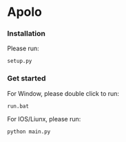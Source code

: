 # Apolo


### Installation
Please run:
```
setup.py
```
### Get started
For Window, please double click to run:
```
run.bat
```

For IOS/Liunx, please run:
```
python main.py
```

